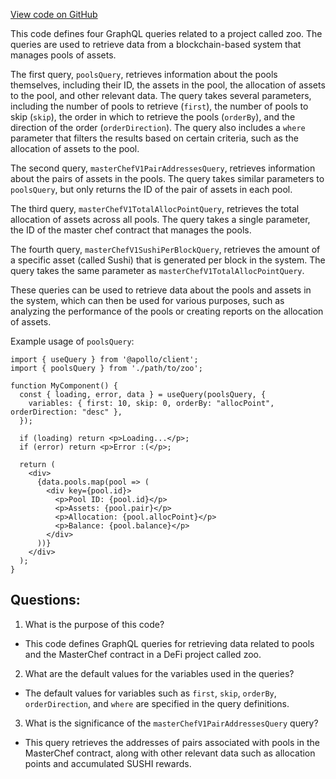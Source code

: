 [View code on GitHub](zoo-labs/zoo/blob/master/core/src/services/graph/queries/masterchef.ts)

This code defines four GraphQL queries related to a project called zoo. The queries are used to retrieve data from a blockchain-based system that manages pools of assets. 

The first query, `poolsQuery`, retrieves information about the pools themselves, including their ID, the assets in the pool, the allocation of assets to the pool, and other relevant data. The query takes several parameters, including the number of pools to retrieve (`first`), the number of pools to skip (`skip`), the order in which to retrieve the pools (`orderBy`), and the direction of the order (`orderDirection`). The query also includes a `where` parameter that filters the results based on certain criteria, such as the allocation of assets to the pool. 

The second query, `masterChefV1PairAddressesQuery`, retrieves information about the pairs of assets in the pools. The query takes similar parameters to `poolsQuery`, but only returns the ID of the pair of assets in each pool. 

The third query, `masterChefV1TotalAllocPointQuery`, retrieves the total allocation of assets across all pools. The query takes a single parameter, the ID of the master chef contract that manages the pools. 

The fourth query, `masterChefV1SushiPerBlockQuery`, retrieves the amount of a specific asset (called Sushi) that is generated per block in the system. The query takes the same parameter as `masterChefV1TotalAllocPointQuery`. 

These queries can be used to retrieve data about the pools and assets in the system, which can then be used for various purposes, such as analyzing the performance of the pools or creating reports on the allocation of assets. 

Example usage of `poolsQuery`:

```
import { useQuery } from '@apollo/client';
import { poolsQuery } from './path/to/zoo';

function MyComponent() {
  const { loading, error, data } = useQuery(poolsQuery, {
    variables: { first: 10, skip: 0, orderBy: "allocPoint", orderDirection: "desc" },
  });

  if (loading) return <p>Loading...</p>;
  if (error) return <p>Error :(</p>;

  return (
    <div>
      {data.pools.map(pool => (
        <div key={pool.id}>
          <p>Pool ID: {pool.id}</p>
          <p>Assets: {pool.pair}</p>
          <p>Allocation: {pool.allocPoint}</p>
          <p>Balance: {pool.balance}</p>
        </div>
      ))}
    </div>
  );
}
```
## Questions: 
 1. What is the purpose of this code?
- This code defines GraphQL queries for retrieving data related to pools and the MasterChef contract in a DeFi project called zoo.

2. What are the default values for the variables used in the queries?
- The default values for variables such as `first`, `skip`, `orderBy`, `orderDirection`, and `where` are specified in the query definitions.

3. What is the significance of the `masterChefV1PairAddressesQuery` query?
- This query retrieves the addresses of pairs associated with pools in the MasterChef contract, along with other relevant data such as allocation points and accumulated SUSHI rewards.